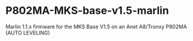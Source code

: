 # P802MA-MKS-base-v1.5-marlin
Marlin 1.1.x firmware for the MKS Base V1.5 on an Anet A8/Tronxy P802MA (AUTO LEVELING)
